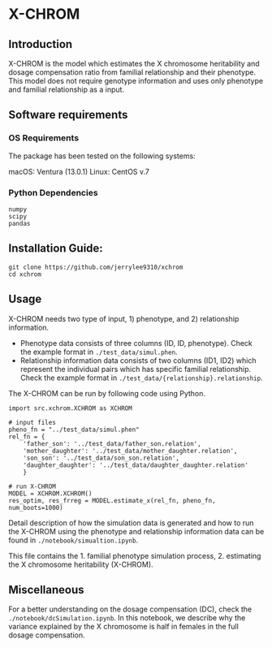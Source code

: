# X-CHROM

## Introduction

X-CHROM is the model which estimates the X chromosome heritability 
and dosage compensation ratio from familial relationship and their phenotype. This model does not require genotype information and uses only phenotype and familial relationship as a input.

## Software requirements

### OS Requirements

The package has been tested on the following systems:

macOS: Ventura (13.0.1)
Linux: CentOS v.7

### Python Dependencies

```
numpy
scipy
pandas
```

## Installation Guide:

```
git clone https://github.com/jerrylee9310/xchrom
cd xchrom
```

## Usage

X-CHROM needs two type of input, 1) phenotype, and 2) relationship information.

- Phenotype data consists of three columns (ID, ID, phenotype). Check the example format in `./test_data/simul.phen`.
- Relationship information data consists of two columns (ID1, ID2) which represent the individual pairs which has specific familial relationship. Check the example format in `./test_data/{relationship}.relationship`.

The X-CHROM can be run by following code using Python.
```
import src.xchrom.XCHROM as XCHROM

# input files
pheno_fn = "../test_data/simul.phen"
rel_fn = {
    'father_son': '../test_data/father_son.relation',
    'mother_daughter': '../test_data/mother_daughter.relation',
    'son_son': '../test_data/son_son.relation',
    'daughter_daughter': '../test_data/daughter_daughter.relation'
    }
 
# run X-CHROM
MODEL = XCHROM.XCHROM()
res_optim, res_frreg = MODEL.estimate_x(rel_fn, pheno_fn, num_boots=1000)
```

Detail description of how the simulation data is generated and how to run the X-CHROM using the 
phenotype and relationship information data can be found in `./notebook/simualtion.ipynb`.

This file contains the 
    1. familial phenotype simulation process,
    2. estimating the X chromosome heritability (X-CHROM).


## Miscellaneous

For a better understanding on the dosage compensation (DC), 
check the `./notebook/dcSimulation.ipynb`. In this notebook, we describe why the variance explained by the X chromosome is half in females in the full dosage compensation.